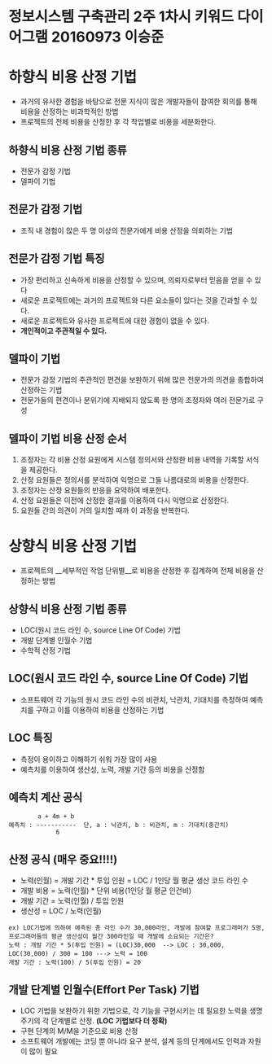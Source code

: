 # 정보시스템 구축관리 2주 1차시 키워드 다이어그램 20160973 이승준

# 하향식 비용 산정 기법
- 과거의 유사한 경험을 바탕으로 전문 지식이 많은 개발자들이 참여한 회의를 통해 비용을 산정하는 비과학적인 방법
- 프로젝트의 전체 비용을 산정한 후 각 작업별로 비용을 세분화한다.

## 하향식 비용 산정 기법 종류
- 전문가 감정 기법
- 델파이 기법

## 전문가 감정 기법
- 조직 내 경험이 많은 두 명 이상의 전문가에게 비용 산정을 의뢰하는 기법

## 전문가 감정 기법 특징
- 가장 편리하고 신속하게 비용을 산정할 수 있으며, 의뢰자로부터 믿음을 얻을 수 있다
- 새로운 프로젝트에는 과거의 프로젝트와 다른 요소들이 있다는 것을 간과할 수 있다.
- 새로운 프로젝트와 유사한 프로젝트에 대한 경험이 없을 수 있다.
- __개인적이고 주관적일 수 있다.__

## 델파이 기법
- 전문가 감정 기법의 주관적인 편견을 보완하기 위해 많은 전문가의 의견을 종합하여 산정하는 기법
- 전문가들의 편견이나 분위기에 지배되지 않도록 한 명의 조정자와 여러 전문가로 구성

## 델파이 기법 비용 산정 순서
1. 조정자는 각 비용 산정 요원에게 시스템 정의서와 산정한 비용 내역을 기록할 서식을 제공한다.
2. 산정 요원들은 정의서를 분석하여 익명으로 그들 나름대로의 비용을 산정한다.
3. 조정자는 산정 요원들의 반응을 요약하여 배포한다.
4. 산정 요원들은 이전에 산정한 결과를 이용하여 다시 익명으로 산정한다.
5. 요원들 간의 의견이 거의 일치할 때까 이 과정을 반복한다.

# 상향식 비용 산정 기법
- 프로젝트의 __세부적인 작업 단위별__로 비용을 산정한 후 집계하여 전체 비용을 산정하는 방법

## 상향식 비용 산정 기법 종류
- LOC(원시 코드 라인 수, source Line Of Code) 기법
- 개발 단계별 인월수 기법
- 수학적 산정 기법

## LOC(원시 코드 라인 수, source Line Of Code) 기법
- 소프트웨어 각 기능의 원시 코드 라인 수의 비관치, 낙관치, 기대치를 측정하여 예측치를 구하고 이를 이용하여 비용을 산정하는 기법

## LOC 특징
- 측정이 용이하고 이해하기 쉬워 가장 많이 사용
- 예측치를 이용하여 생산성, 노력, 개발 기간 등의 비용을 산정함

## 예측치 계산 공식
```
        a + 4m + b
예측치 : -----------  단, a : 낙관치, b : 비관치, m : 기대치(중간치)
             6
```

## 산정 공식 (매우 중요!!!!)
- 노력(인월) = 개발 기간 * 투입 인원 = LOC / 1인당 월 평균 생산 코드 라인 수
- 개발 비용 = 노력(인월) * 단위 비용(1인당 월 평균 인건비)
- 개발 기간 = 노력(인월) / 투입 인원
- 생산성 = LOC / 노력(인월)
```
ex) LOC기법에 의하여 예측된 총 라인 수가 30,000라인, 개발에 참여할 프로그래머가 5명, 프로그래머들의 평균 생산성이 월간 300라인일 때 개발에 소요되는 기간은?
노력 : 개발 기간 * 5(투입 인원) = (LOC)30,000  --> LOC : 30,000, LOC(30,000) / 300 = 100 ---> 노력 = 100
개발 기간 : 노력(100) / 5(투입 인원) = 20
```

## 개발 단계별 인월수(Effort Per Task) 기법
- LOC 기법을 보완하기 위한 기법으로, 각 기능을 구현시키는 데 필요한 노력을 생명 주기의 각 단계별로 산정. __(LOC 기법보다 더 정확)__
- 구현 단계의 M/M을 기준으로 비용 산정
- 소프트웨어 개발에는 코딩 뿐 아니라 요구 분석, 설계 등의 단계에서도 인력과 자원이 많이 필요
